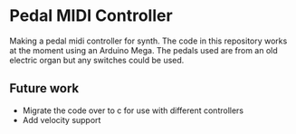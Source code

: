 # Pedal MIDI Controller

Making a pedal midi controller for synth.
The code in this repository works at the moment using an Arduino Mega.
The pedals used are from an old electric organ but any switches could be used.

## Future work 

* Migrate the code over to c for use with different controllers
* Add velocity support
